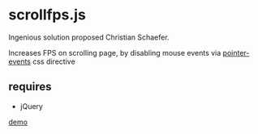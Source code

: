 scrollfps.js
============

Ingenious solution proposed Christian Schaefer.

Increases FPS on scrolling page, by disabling mouse events via [pointer-events](https://developer.mozilla.org/en-US/docs/Web/CSS/pointer-events) css directive

requires
--------
- jQuery

[demo](http://jsbin.com/oNiVUYe/5/quiet)
